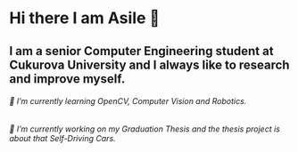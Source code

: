
# Hi there I am Asile 👋


## I am a senior Computer Engineering student at Cukurova University and I always like to research and improve myself. 

###### 🌱 I’m currently learning OpenCV, Computer Vision and Robotics.


###### 🔭 I’m currently working on my Graduation Thesis and the thesis project is about that Self-Driving Cars. 


<!--
Here are some ideas to get you started:

- 👯 I’m looking to collaborate on ...
- 🤔 I’m looking for help with ...
- 💬 Ask me about ...
- 📫 How to reach me: ...
- 😄 Pronouns: ...
- ⚡ Fun fact: ...
--!>
